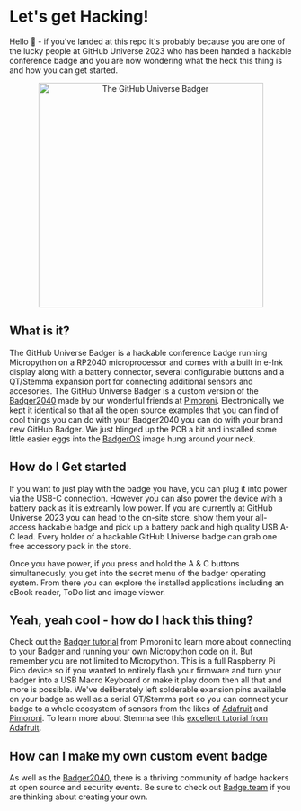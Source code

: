 # Let's get Hacking!

Hello 👋 - if you've landed at this repo it's probably because you are one of the lucky people at GitHub Universe 2023 who has been handed a hackable conference badge and you are now wondering what the heck this thing is and how you can get started.

<p align="center"><img src="https://github.com/badger2040/home/assets/856858/6ddd3d91-0e22-4a5c-9367-2bdfacd73127" alt="The GitHub Universe Badger" width="400px"/></p>

## What is it?
The GitHub Universe Badger is a hackable conference badge running Micropython on a RP2040 microprocessor and comes with a built in e-Ink display along with a battery connector, several configurable buttons and a QT/Stemma expansion port for connecting additional sensors and accesories.  The GitHub Universe Badger is a custom version of the [Badger2040](https://learn.pimoroni.com/article/getting-started-with-badger-2040) made by our wonderful friends at [Pimoroni](https://pimoroni.com/). Electronically we kept it identical so that all the open source examples that you can find of cool things you can do with your Badger2040 you can do with your brand new GitHub Badger.  We just blinged up the PCB a bit and installed some little easier eggs into the [BadgerOS](https://github.com/pimoroni/badger2040) image hung around your neck.

## How do I Get started
If you want to just play with the badge you have, you can plug it into power via the USB-C connection.  However you can also power the device with a battery pack as it is extreamly low power.  If you are currently at GitHub Universe 2023 you can head to the on-site store, show them your all-access hackable badge and pick up a battery pack and high quality USB A-C lead. Every holder of a hackable GitHub Universe badge can grab one free accessory pack in the store.

Once you have power, if you press and hold the A & C buttons simultaneously, you get into the secret menu of the badger operating system.  From there you can explore the installed applications including an eBook reader, ToDo list and image viewer.

## Yeah, yeah cool - how do I hack this thing?
Check out the [Badger tutorial](https://learn.pimoroni.com/article/getting-started-with-badger-2040) from Pimoroni to learn more about connecting to your Badger and running your own Micropython code on it.  But remember you are not limited to Micropython.  This is a full Raspberry Pi Pico device so if you wanted to entirely flash your firmware and turn your badger into a USB Macro Keyboard or make it play doom then all that and more is possible.  We've deliberately left solderable exansion pins available on your badge as well as a serial QT/Stemma port so you can connect your badge to a whole ecosystem of sensors from the likes of [Adafruit](https://www.adafruit.com/) and [Pimoroni](https://pimoroni.com/).  To learn more about Stemma see this [excellent tutorial from Adafruit](https://learn.adafruit.com/introducing-adafruit-stemma-qt/what-is-stemma).

## How can I make my own custom event badge
As well as the [Badger2040](https://learn.pimoroni.com/article/getting-started-with-badger-2040), there is a thriving community of badge hackers at open source and security events.  Be sure to check out [Badge.team](https://badge.team/) if you are thinking about creating your own.

